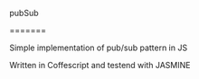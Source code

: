 pubSub

=======

Simple implementation of pub/sub pattern in JS

Written in Coffescript and testend with JASMINE
